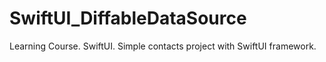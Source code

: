 # SwiftUI_DiffableDataSource
Learning Course. SwiftUI.
Simple contacts project with SwiftUI framework.
